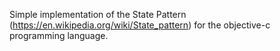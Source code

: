Simple implementation of the State Pattern (https://en.wikipedia.org/wiki/State_pattern) for the objective-c programming language.